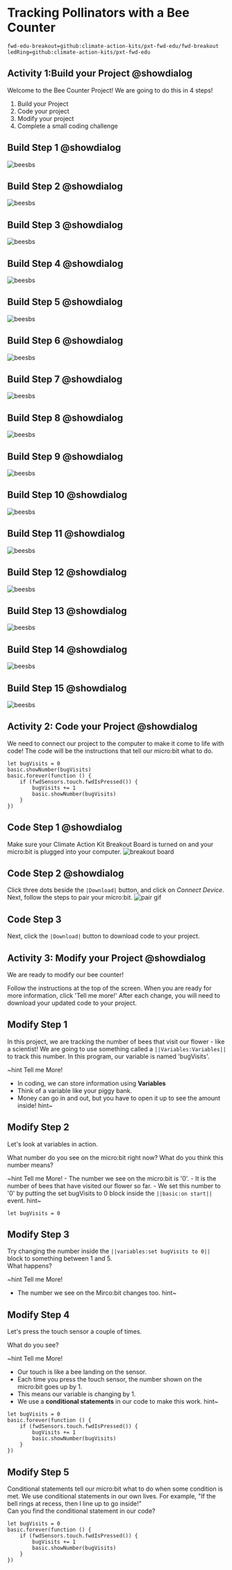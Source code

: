 # Tracking Pollinators with a Bee Counter 
```package
fwd-edu-breakout=github:climate-action-kits/pxt-fwd-edu/fwd-breakout
ledRing=github:climate-action-kits/pxt-fwd-edu
```
## Activity 1:Build your Project @showdialog 
Welcome to the Bee Counter Project!  We are going to do this in 4 steps! 
1. Build your Project
2. Code your project
3. Modify your project 
4. Complete a small coding challenge



## Build Step 1 @showdialog
![beesbs](https://raw.githubusercontent.com/climate-action-kits/pxt-fwd-edu/main/tutorial-assets/Gr4-bee-sbs1.png)

## Build Step 2 @showdialog
![beesbs](https://raw.githubusercontent.com/climate-action-kits/pxt-fwd-edu/main/tutorial-assets/Gr4-bees-sbs2.png)

## Build Step 3 @showdialog
![beesbs](https://raw.githubusercontent.com/climate-action-kits/pxt-fwd-edu/main/tutorial-assets/Gr4-bees-sbs3.png)

## Build Step 4 @showdialog
![beesbs](https://raw.githubusercontent.com/climate-action-kits/pxt-fwd-edu/main/tutorial-assets/Gr4-bees-sbs4.png)

## Build Step 5 @showdialog
![beesbs](https://raw.githubusercontent.com/climate-action-kits/pxt-fwd-edu/main/tutorial-assets/Gr4-bees-sbs5.png)

## Build Step 6 @showdialog
![beesbs](https://raw.githubusercontent.com/climate-action-kits/pxt-fwd-edu/main/tutorial-assets/Gr4-bees-sbs6.png)

## Build Step 7 @showdialog
![beesbs](https://raw.githubusercontent.com/climate-action-kits/pxt-fwd-edu/main/tutorial-assets/Gr4-bees-sbs7.png)

## Build Step 8 @showdialog
![beesbs](https://raw.githubusercontent.com/climate-action-kits/pxt-fwd-edu/main/tutorial-assets/Gr4-bees-sbs8.png)

## Build Step 9 @showdialog
![beesbs](https://raw.githubusercontent.com/climate-action-kits/pxt-fwd-edu/main/tutorial-assets/Gr4-bees-sbs9.png)

## Build Step 10 @showdialog
![beesbs](https://raw.githubusercontent.com/climate-action-kits/pxt-fwd-edu/main/tutorial-assets/Gr4-bees-sbs10.png)

## Build Step 11 @showdialog
![beesbs](https://raw.githubusercontent.com/climate-action-kits/pxt-fwd-edu/main/tutorial-assets/Gr4-bees-sbs11.png)

## Build Step 12 @showdialog
![beesbs](https://raw.githubusercontent.com/climate-action-kits/pxt-fwd-edu/main/tutorial-assets/Gr4-bees-sbs12.png)

## Build Step 13 @showdialog
![beesbs](https://raw.githubusercontent.com/climate-action-kits/pxt-fwd-edu/main/tutorial-assets/Gr4-bees-sbs13.png)

## Build Step 14 @showdialog
![beesbs](https://raw.githubusercontent.com/climate-action-kits/pxt-fwd-edu/main/tutorial-assets/Gr4-bees-sbs14.png)

## Build Step 15 @showdialog
![beesbs](https://raw.githubusercontent.com/climate-action-kits/pxt-fwd-edu/main/tutorial-assets/Gr4-bees-sbs15.png)

## Activity 2: Code your Project @showdialog
We need to connect our project to the computer to make it come to life with code! The code will be the instructions that tell our micro:bit what to do.

```template
let bugVisits = 0
basic.showNumber(bugVisits)
basic.forever(function () {
    if (fwdSensors.touch.fwdIsPressed()) {
        bugVisits += 1
        basic.showNumber(bugVisits)
    }
})

```
## Code Step 1 @showdialog
 Make sure your Climate Action Kit Breakout Board is turned on and your micro:bit is plugged into your computer. 
![breakout board](https://raw.githubusercontent.com/climate-action-kits/pxt-fwd-edu/main/tutorial-assets/pluganim.webp)

## Code Step 2 @showdialog
Click three dots beside the ``|Download|`` button, and click on _Connect Device_. Next, follow the steps to pair your micro:bit.
![pair gif](https://raw.githubusercontent.com/Jessica-forwardedu/pxt-fwd-edu/main/tutorial-assets/DownloadButtonGIF.webp)

## Code Step 3 
Next, click the ``|Download|`` button to download code to your project.

## Activity 3: Modify your Project @showdialog 
We are ready to modify our bee counter!

Follow the instructions at the top of the screen. When you are ready for more information, click 'Tell me more!'
After each change, you will need to download your updated code to your project.

## Modify Step 1 
In this project, we are tracking the number of bees that visit our flower - like a scientist!
We are going to use something called a ``||Variables:Variables||`` to track this number. In this program, our variable is named 'bugVisits'.

~hint Tell me More!
- In coding, we can store information using **Variables** 
- Think of a variable like your piggy bank.
- Money can go in and out, but you have to open it up to see the amount inside!
  hint~

## Modify Step 2 
Let's look at variables in action.


What number do you see on the micro:bit right now?
What do you think this number means?

~hint Tell me More!
    - The number we see on the micro:bit  is '0'. 
    - It is the number of bees that have visited our flower so far. 
    - We set this number to '0' by putting the set bugVisits to 0
      block inside the ``||basic:on start||`` event.
hint~

```blocks
let bugVisits = 0
```

## Modify Step 3 
Try changing the number inside the ``||variables:set bugVisits to 0||`` block to something between 1 and 5.<br> 
What happens? 

~hint Tell me More! 
- The number we see on the Mirco:bit changes too.
 hint~

## Modify Step 4 
Let's press the touch sensor a couple of times. 


What do you see? 

~hint Tell me More!
- Our touch is like a bee landing on the sensor.
- Each time you press the touch sensor, the number shown on the micro:bit goes up by 1.
- This means our variable is changing by 1.
- We use a **conditional statements** in our code to make this work. 
hint~

```block
let bugVisits = 0
basic.forever(function () {
    if (fwdSensors.touch.fwdIsPressed()) {
        bugVisits += 1
        basic.showNumber(bugVisits)
    }
})
```

## Modify Step 5 
Conditional statements tell our micro:bit what to do when some condition is met. We use conditional statements in our own lives. For example, "If the bell rings at recess, then I line up to go inside!" <br> Can you find the conditional statement in our code?

```blocks
let bugVisits = 0
basic.forever(function () {
    if (fwdSensors.touch.fwdIsPressed()) {
        bugVisits += 1
        basic.showNumber(bugVisits)
    }
})
```








